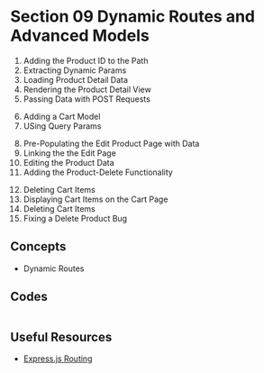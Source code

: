 # Section 09 Dynamic Routes and Advanced Models

1. Adding the Product ID to the Path
2. Extracting Dynamic Params
3. Loading Product Detail Data
4. Rendering the Product Detail View
5. Passing Data with POST Requests
<!--  -->
6. Adding a Cart Model
7. USing Query Params
<!--  -->
8. Pre-Populating the Edit Product Page with Data
9. Linking the the Edit Page
10. Editing the Product Data
11. Adding the Product-Delete Functionality
<!--  -->
12. Deleting Cart Items
13. Displaying Cart Items on the Cart Page
14. Deleting Cart Items
15. Fixing a Delete Product Bug

## Concepts

- Dynamic Routes

## Codes

```

```

## Useful Resources

- [Express.js Routing](https://expressjs.com/en/guide/routing.html)

